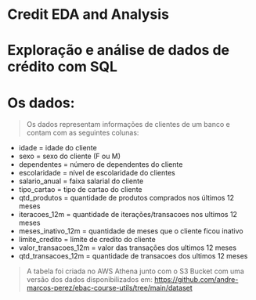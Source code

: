 # Credit EDA and Analysis

# **Exploração e análise de dados de crédito com SQL**

# **Os dados**:
> Os dados representam informações de clientes de um banco e contam com as seguintes colunas:

- idade = idade do cliente
- sexo = sexo do cliente (F ou M)
- dependentes = número de dependentes do cliente
- escolaridade = nível de escolaridade do clientes
- salario_anual = faixa salarial do cliente
- tipo_cartao = tipo de cartao do cliente
- qtd_produtos = quantidade de produtos comprados nos últimos 12 meses
- iteracoes_12m = quantidade de iterações/transacoes nos ultimos 12 meses
- meses_inativo_12m = quantidade de meses que o cliente ficou inativo
- limite_credito = limite de credito do cliente
- valor_transacoes_12m = valor das transações dos ultimos 12 meses
- qtd_transacoes_12m = quantidade de transacoes dos ultimos 12 meses

> A tabela foi criada no AWS Athena junto com o S3 Bucket com uma versão dos dados disponibilizados em: https://github.com/andre-marcos-perez/ebac-course-utils/tree/main/dataset
